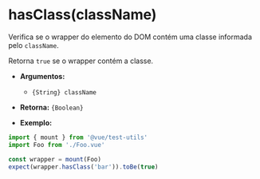 # hasClass(className)

Verifica se o wrapper do elemento do DOM contém uma classe informada pelo `className`.

Retorna `true` se o wrapper contém a classe.

- **Argumentos:**
  - `{String} className`

- **Retorna:** `{Boolean}`

- **Exemplo:**

```js
import { mount } from '@vue/test-utils'
import Foo from './Foo.vue'

const wrapper = mount(Foo)
expect(wrapper.hasClass('bar')).toBe(true)
```

